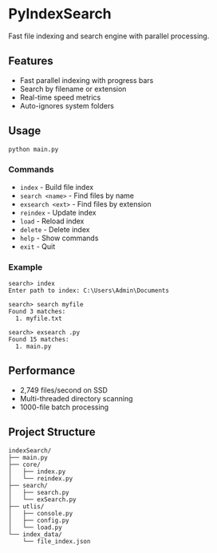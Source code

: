 # PyIndexSearch

Fast file indexing and search engine with parallel processing.

## Features

- Fast parallel indexing with progress bars
- Search by filename or extension
- Real-time speed metrics
- Auto-ignores system folders

## Usage

```bash
python main.py
```

### Commands

- `index` - Build file index
- `search <name>` - Find files by name
- `exsearch <ext>` - Find files by extension  
- `reindex` - Update index
- `load` - Reload index
- `delete` - Delete index
- `help` - Show commands
- `exit` - Quit

### Example

```
search> index
Enter path to index: C:\Users\Admin\Documents

search> search myfile
Found 3 matches:
  1. myfile.txt

search> exsearch .py
Found 15 matches:
  1. main.py
```

## Performance

- 2,749 files/second on SSD
- Multi-threaded directory scanning
- 1000-file batch processing

## Project Structure

```
indexSearch/
├── main.py
├── core/
│   ├── index.py
│   └── reindex.py
├── search/
│   ├── search.py
│   └── exSearch.py
├── utlis/
│   ├── console.py
│   ├── config.py
│   └── load.py
└── index_data/
    └── file_index.json
```
